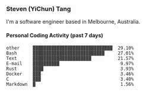 ### Steven (YiChun) Tang

I'm a software engineer based in Melbourne, Australia.

#### Personal Coding Activity (past 7 days)
```
other     ▓▓▓▓▓▓▓▓▓▓▓▓▓▓▓▓▓▓▓▓▓▓▓▓▓▓▓▓▓▓  29.10%
Bash      ▓▓▓▓▓▓▓▓▓▓▓▓▓▓▓▓▓▓▓▓▓▓▓▓▓▓▓     27.01%
Text      ▓▓▓▓▓▓▓▓▓▓▓▓▓▓▓▓▓▓▓▓▓▓          21.57%
E-mail    ▓▓▓▓▓▓▓▓▓▓                       9.97%
Rust      ▓▓▓▓                             3.93%
Docker    ▓▓▓                              3.46%
C         ▓▓▓                              3.40%
Markdown  ▓                                1.56%
```
